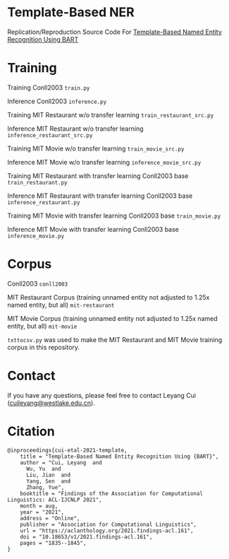 # Template-Based NER
Replication/Reproduction Source Code For
 [Template-Based Named Entity Recognition Using BART](https://aclanthology.org/2021.findings-acl.161.pdf)

# Training

Training Conll2003 ```train.py```

Inference Conll2003 ```inference.py```

Training MIT Restaurant w/o transfer learning ```train_restaurant_src.py```

Inference MIT Restaurant w/o transfer learning ```inference_restaurant_src.py```

Training MIT Movie w/o transfer learning ```train_movie_src.py```

Inference MIT Movie w/o transfer learning ```inference_movie_src.py```

Training MIT Restaurant with transfer learning Conll2003 base ```train_restaurant.py```

Inference MIT Restaurant with transfer learning Conll2003 base ```inference_restaurant.py```

Training MIT Movie with transfer learning Conll2003 base ```train_movie.py```

Inference MIT Movie with transfer learning Conll2003 base ```inference_movie.py```

# Corpus

Conll2003 ```conll2003```

MIT Restaurant Corpus (training unnamed entity not adjusted to 1.25x named entity, but all) ```mit-restaurant```

MIT Movie Corpus (training unnamed entity not adjusted to 1.25x named entity, but all) ```mit-movie```

```txttocsv.py``` was used to make the MIT Restaurant and MIT Movie training corpus in this repository.

# Contact

If you have any questions, please feel free to contact Leyang Cui
(<cuileyang@westlake.edu.cn>).

# Citation

```
@inproceedings{cui-etal-2021-template,
    title = "Template-Based Named Entity Recognition Using {BART}",
    author = "Cui, Leyang  and
      Wu, Yu  and
      Liu, Jian  and
      Yang, Sen  and
      Zhang, Yue",
    booktitle = "Findings of the Association for Computational Linguistics: ACL-IJCNLP 2021",
    month = aug,
    year = "2021",
    address = "Online",
    publisher = "Association for Computational Linguistics",
    url = "https://aclanthology.org/2021.findings-acl.161",
    doi = "10.18653/v1/2021.findings-acl.161",
    pages = "1835--1845",
}
```
